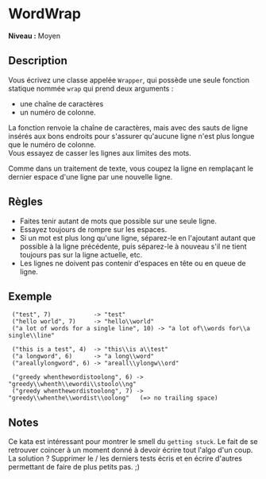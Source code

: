# WordWrap

**Niveau :** Moyen

## Description

Vous écrivez une classe appelée `Wrapper`, qui possède une seule fonction statique nommée `wrap` qui prend deux arguments :
- une chaîne de caractères
- un numéro de colonne.

La fonction renvoie la chaîne de caractères, mais avec des sauts de ligne insérés aux bons endroits pour s'assurer qu'aucune ligne n'est plus longue que le numéro de colonne.  
Vous essayez de casser les lignes aux limites des mots.

Comme dans un traitement de texte, vous coupez la ligne en remplaçant le dernier espace d'une ligne par une nouvelle ligne.

## Règles
- Faites tenir autant de mots que possible sur une seule ligne.
- Essayez toujours de rompre sur les espaces.
- Si un mot est plus long qu'une ligne, séparez-le en l'ajoutant autant que possible à la ligne précédente, puis séparez-le à nouveau s'il ne tient toujours pas sur la ligne actuelle, etc.
- Les lignes ne doivent pas contenir d'espaces en tête ou en queue de ligne.

## Exemple

```
 ("test", 7)            -> "test"
 ("hello world", 7)     -> "hello\\world"
 ("a lot of words for a single line", 10) -> "a lot of\\words for\\a single\\line"

 ("this is a test", 4)  -> "this\\is a\\test"
 ("a longword", 6)      -> "a long\\word"
 ("areallylongword", 6) -> "areall\\ylongw\\ord"
 
 ("greedy whenthewordistoolong", 6) -> "greedy\\whenth\\ewordi\\stoolo\\ng"
 ("greedy whenthewordistoolong", 7) -> "greedy\\whenthe\\wordist\\oolong"   (=> no trailing space)
```


## Notes

Ce kata est intéressant pour montrer le smell du `getting stuck`. Le fait de se retrouver coincer à un moment donné à devoir écrire tout l'algo d'un coup.  
La solution ? Supprimer le / les derniers tests écris et en écrire d'autres permettant de faire de plus petits pas. ;)
